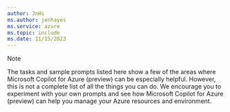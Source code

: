 ```yaml
---
author: JnHs
ms.author: jenhayes
ms.service: azure
ms.topic: include
ms.date: 11/15/2023
---
```


> [!NOTE]
>
>The tasks and sample prompts listed here show a few of the areas where Microsoft Copilot for Azure (preview) can be especially helpful. However, this is not a complete list of all the things you can do. We encourage you to experiment with your own prompts and see how Microsoft Copilot for Azure (preview) can help you manage your Azure resources and environment.
